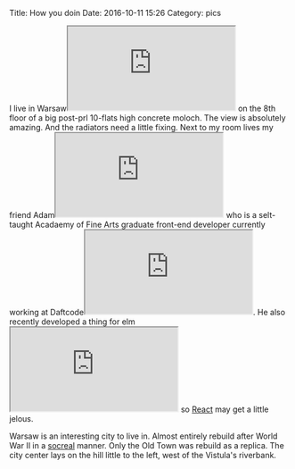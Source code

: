 Title: How you doin
Date: 2016-10-11 15:26
Category: pics

I live in <a class="tiptext">Warsaw<iframe class="description" src="https://en.wikipedia.org/wiki/Warsaw"></iframe></a> on the 8th floor of a big post-prl 10-flats high concrete moloch. The view is absolutely amazing. And the radiators need a little fixing. Next to my room lives my friend <a class="tiptext">Adam<iframe class="description" src="http://adamboro.com/blog"></iframe></a> who is a selt-taught Acadaemy of Fine Arts graduate front-end developer currently working at <a class="tiptext">Daftcode<iframe class="description" src="http://daftcode.com"></iframe></a>. He also recently developed a thing for <a class="tiptext">elm<iframe class="description" src="http://elm-tutorial.org"></iframe></a> so [React](https://facebook.github.io/react/) may get a little jelous.

Warsaw is an interesting city to live in. Almost entirely rebuild after World War II in a [socreal](https://en.wikipedia.org/wiki/Socialist_realism) manner. Only the Old Town was rebuild as a replica. The city center lays on the hill little to the left, west of the Vistula's riverbank.
